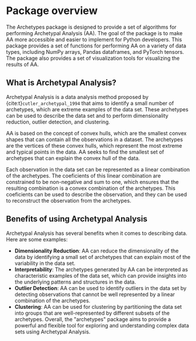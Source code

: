 # Package overview

The Archetypes package is designed to provide a set of algorithms for performing Archetypal Analysis (AA). The goal of the package is to make AA more accessible and easier to implement for Python developers. This package provides a set of functions for performing AA on a variety of data types, including NumPy arrays, Pandas dataframes, and PyTorch tensors. The package also provides a set of visualization tools for visualizing the results of AA.

## What is Archetypal Analysis?

Archetypal Analysis is a data analysis method proposed by {cite:t}`cutler_archetypal_1994` that aims to identify a small number of archetypes, which are extreme examples of the data set. These archetypes can be used to describe the data set and to perform dimensionality reduction, outlier detection, and clustering.

AA is based on the concept of convex hulls, which are the smallest convex shapes that can contain all the observations in a dataset. The archetypes are the vertices of these convex hulls, which represent the most extreme and typical points in the data. AA seeks to find the smallest set of archetypes that can explain the convex hull of the data.

Each observation in the data set can be represented as a linear combination of the archetypes. The coeficients of this linear combination are constrained to be non-negative and sum to one, which ensures that the resulting combination is a convex combination of the archetypes. This coeficients can be used to describe the observation, and they can be used to reconstruct the observation from the archetypes.

## Benefits of using Archetypal Analysis

Archetypal Analysis has several benefits when it comes to describing data. Here are some examples:

- **Dimensionality Reduction**: AA can reduce the dimensionality of the data by identifying a small set of archetypes that can explain most of the variability in the data set.
- **Interpretability**: The archetypes generated by AA can be interpreted as characteristic examples of the data set, which can provide insights into the underlying patterns and structures in the data.
- **Outlier Detection**: AA can be used to identify outliers in the data set by detecting observations that cannot be well represented by a linear combination of the archetypes.
- **Clustering**: AA can be used for clustering by partitioning the data set into groups that are well-represented by different subsets of the archetypes.
Overall, the "archetypes" package aims to provide a powerful and flexible tool for exploring and understanding complex data sets using Archetypal Analysis.
